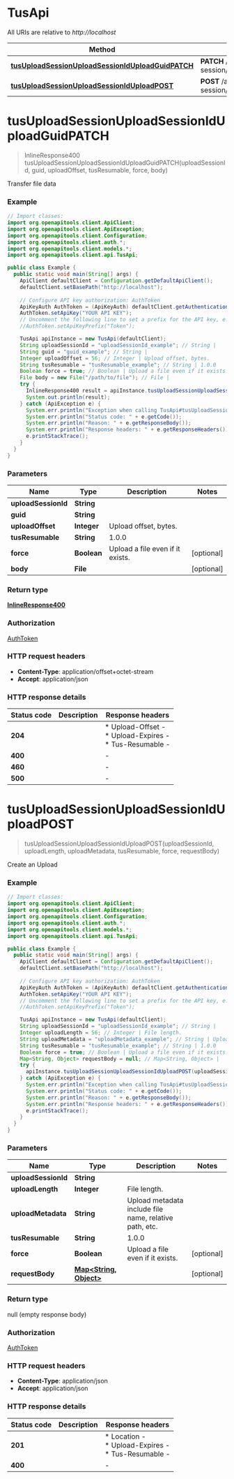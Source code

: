 # TusApi

All URIs are relative to *http://localhost*

Method | HTTP request | Description
------------- | ------------- | -------------
[**tusUploadSessionUploadSessionIdUploadGuidPATCH**](TusApi.md#tusUploadSessionUploadSessionIdUploadGuidPATCH) | **PATCH** /api/v1/tus/upload-session/{upload_session_id}/upload/{guid}/ | 
[**tusUploadSessionUploadSessionIdUploadPOST**](TusApi.md#tusUploadSessionUploadSessionIdUploadPOST) | **POST** /api/v1/tus/upload-session/{upload_session_id}/upload/ | 


<a name="tusUploadSessionUploadSessionIdUploadGuidPATCH"></a>
# **tusUploadSessionUploadSessionIdUploadGuidPATCH**
> InlineResponse400 tusUploadSessionUploadSessionIdUploadGuidPATCH(uploadSessionId, guid, uploadOffset, tusResumable, force, body)



Transfer file data

### Example
```java
// Import classes:
import org.openapitools.client.ApiClient;
import org.openapitools.client.ApiException;
import org.openapitools.client.Configuration;
import org.openapitools.client.auth.*;
import org.openapitools.client.models.*;
import org.openapitools.client.api.TusApi;

public class Example {
  public static void main(String[] args) {
    ApiClient defaultClient = Configuration.getDefaultApiClient();
    defaultClient.setBasePath("http://localhost");
    
    // Configure API key authorization: AuthToken
    ApiKeyAuth AuthToken = (ApiKeyAuth) defaultClient.getAuthentication("AuthToken");
    AuthToken.setApiKey("YOUR API KEY");
    // Uncomment the following line to set a prefix for the API key, e.g. "Token" (defaults to null)
    //AuthToken.setApiKeyPrefix("Token");

    TusApi apiInstance = new TusApi(defaultClient);
    String uploadSessionId = "uploadSessionId_example"; // String | 
    String guid = "guid_example"; // String | 
    Integer uploadOffset = 56; // Integer | Upload offset, bytes.
    String tusResumable = "tusResumable_example"; // String | 1.0.0
    Boolean force = true; // Boolean | Upload a file even if it exists.
    File body = new File("/path/to/file"); // File | 
    try {
      InlineResponse400 result = apiInstance.tusUploadSessionUploadSessionIdUploadGuidPATCH(uploadSessionId, guid, uploadOffset, tusResumable, force, body);
      System.out.println(result);
    } catch (ApiException e) {
      System.err.println("Exception when calling TusApi#tusUploadSessionUploadSessionIdUploadGuidPATCH");
      System.err.println("Status code: " + e.getCode());
      System.err.println("Reason: " + e.getResponseBody());
      System.err.println("Response headers: " + e.getResponseHeaders());
      e.printStackTrace();
    }
  }
}
```

### Parameters

Name | Type | Description  | Notes
------------- | ------------- | ------------- | -------------
 **uploadSessionId** | **String**|  |
 **guid** | **String**|  |
 **uploadOffset** | **Integer**| Upload offset, bytes. |
 **tusResumable** | **String**| 1.0.0 |
 **force** | **Boolean**| Upload a file even if it exists. | [optional]
 **body** | **File**|  | [optional]

### Return type

[**InlineResponse400**](InlineResponse400.md)

### Authorization

[AuthToken](../README.md#AuthToken)

### HTTP request headers

 - **Content-Type**: application/offset+octet-stream
 - **Accept**: application/json

### HTTP response details
| Status code | Description | Response headers |
|-------------|-------------|------------------|
**204** |  |  * Upload-Offset -  <br>  * Upload-Expires -  <br>  * Tus-Resumable -  <br>  |
**400** |  |  -  |
**460** |  |  -  |
**500** |  |  -  |

<a name="tusUploadSessionUploadSessionIdUploadPOST"></a>
# **tusUploadSessionUploadSessionIdUploadPOST**
> tusUploadSessionUploadSessionIdUploadPOST(uploadSessionId, uploadLength, uploadMetadata, tusResumable, force, requestBody)



Create an Upload

### Example
```java
// Import classes:
import org.openapitools.client.ApiClient;
import org.openapitools.client.ApiException;
import org.openapitools.client.Configuration;
import org.openapitools.client.auth.*;
import org.openapitools.client.models.*;
import org.openapitools.client.api.TusApi;

public class Example {
  public static void main(String[] args) {
    ApiClient defaultClient = Configuration.getDefaultApiClient();
    defaultClient.setBasePath("http://localhost");
    
    // Configure API key authorization: AuthToken
    ApiKeyAuth AuthToken = (ApiKeyAuth) defaultClient.getAuthentication("AuthToken");
    AuthToken.setApiKey("YOUR API KEY");
    // Uncomment the following line to set a prefix for the API key, e.g. "Token" (defaults to null)
    //AuthToken.setApiKeyPrefix("Token");

    TusApi apiInstance = new TusApi(defaultClient);
    String uploadSessionId = "uploadSessionId_example"; // String | 
    Integer uploadLength = 56; // Integer | File length.
    String uploadMetadata = "uploadMetadata_example"; // String | Upload metadata include file name, relative path, etc.
    String tusResumable = "tusResumable_example"; // String | 1.0.0
    Boolean force = true; // Boolean | Upload a file even if it exists.
    Map<String, Object> requestBody = null; // Map<String, Object> | 
    try {
      apiInstance.tusUploadSessionUploadSessionIdUploadPOST(uploadSessionId, uploadLength, uploadMetadata, tusResumable, force, requestBody);
    } catch (ApiException e) {
      System.err.println("Exception when calling TusApi#tusUploadSessionUploadSessionIdUploadPOST");
      System.err.println("Status code: " + e.getCode());
      System.err.println("Reason: " + e.getResponseBody());
      System.err.println("Response headers: " + e.getResponseHeaders());
      e.printStackTrace();
    }
  }
}
```

### Parameters

Name | Type | Description  | Notes
------------- | ------------- | ------------- | -------------
 **uploadSessionId** | **String**|  |
 **uploadLength** | **Integer**| File length. |
 **uploadMetadata** | **String**| Upload metadata include file name, relative path, etc. |
 **tusResumable** | **String**| 1.0.0 |
 **force** | **Boolean**| Upload a file even if it exists. | [optional]
 **requestBody** | [**Map&lt;String, Object&gt;**](Object.md)|  | [optional]

### Return type

null (empty response body)

### Authorization

[AuthToken](../README.md#AuthToken)

### HTTP request headers

 - **Content-Type**: application/json
 - **Accept**: application/json

### HTTP response details
| Status code | Description | Response headers |
|-------------|-------------|------------------|
**201** |  |  * Location -  <br>  * Upload-Expires -  <br>  * Tus-Resumable -  <br>  |
**400** |  |  -  |

